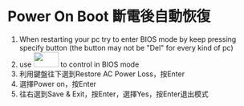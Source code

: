 # Power On Boot 斷電後自動恢復

1. When restarting your pc try to enter BIOS mode by keep pressing specify button (the button may not be "Del" for every kind of pc)
2. use <img src="https://i.imgur.com/Zesmnij.jpg" width=50 height=30> to control in BIOS mode
3. 利用鍵盤往下選到Restore AC Power Loss，按Enter
4. 選擇Power on，按Enter
5. 往右選到Save & Exit，按Enter，選擇Yes，按Enter退出模式
